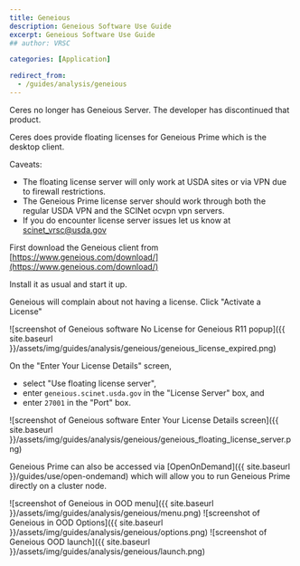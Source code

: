 ```yaml
---
title: Geneious
description: Geneious Software Use Guide
excerpt: Geneious Software Use Guide
## author: VRSC

categories: [Application]

redirect_from: 
  - /guides/analysis/geneious
---
```




Ceres no longer has Geneious Server. The developer has discontinued that product.

Ceres does provide floating licenses for Geneious Prime which is the desktop client.  


Caveats:
* The floating license server will only work at USDA sites or via VPN due to firewall restrictions.
* The Geneious Prime license server should work through both the regular USDA VPN and the SCINet ocvpn vpn servers. 
* If you do encounter license server issues let us know at [scinet_vrsc@usda.gov](mailto:scinet_vrsc@usda.gov)


First download the Geneious client from [https://www.geneious.com/download/](https://www.geneious.com/download/)

Install it as usual and start it up.

Geneious will complain about not having a license. Click "Activate a License"

![screenshot of Geneious software No License for Geneious R11 popup]({{ site.baseurl }}/assets/img/guides/analysis/geneious/geneious_license_expired.png)

On the "Enter Your License Details" screen,
  - select "Use floating license server",
  - enter `geneious.scinet.usda.gov` in the "License Server" box, and
  - enter `27001` in the "Port" box.

![screenshot of Geneious software Enter Your License Details screen]({{ site.baseurl }}/assets/img/guides/analysis/geneious/geneious_floating_license_server.png)


Geneious Prime can also be accessed via [OpenOnDemand]({{ site.baseurl }}/guides/use/open-ondemand)
which will allow you to run Geneious Prime directly on a cluster node.

![screenshot of Geneious in OOD menu]({{ site.baseurl }}/assets/img/guides/analysis/geneious/menu.png)
![screenshot of Geneious in OOD Options]({{ site.baseurl }}/assets/img/guides/analysis/geneious/options.png)
![screenshot of Geneious OOD launch]({{ site.baseurl }}/assets/img/guides/analysis/geneious/launch.png)
